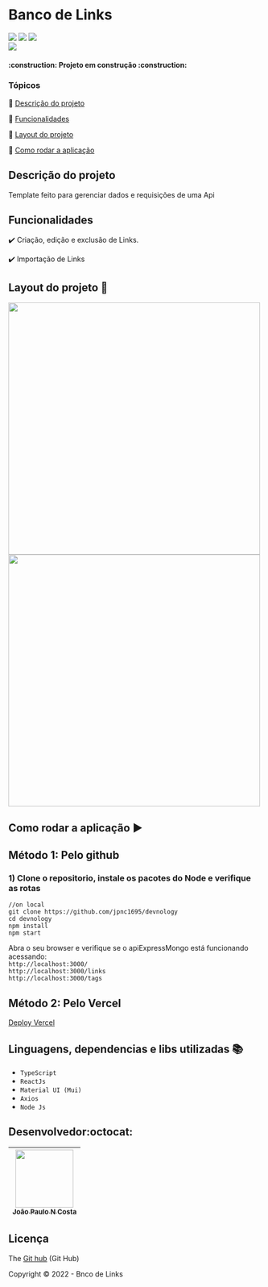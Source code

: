 
<h1>Banco de Links</h1> 
<p >
<img src="https://img.shields.io/badge/react-%2320232a.svg?style=for-the-badge&logo=react&logoColor=%2361DAFB"/>
<img src="https://img.shields.io/badge/typescript-%23007ACC.svg?style=for-the-badge&logo=typescript&logoColor=white"/>
<img src="https://img.shields.io/badge/Node.js-339933?style=for-the-badge&logo=nodedotjs&logoColor=white"/></br>
<img src="http://img.shields.io/static/v1?label=STATUS&message=EM%20DESENVOLVIMENTO&color=RED&style=for-the-badge"/>

</p>
<p align="center">
 
</p>

<h4 > 
    :construction:  Projeto em construção  :construction:
</h4>

### Tópicos 

:small_blue_diamond: [Descrição do projeto](#descrição-do-projeto)

:small_blue_diamond: [Funcionalidades](#funcionalidades)

:small_blue_diamond: [Layout do projeto](#layout-do-projeto-dash)

:small_blue_diamond: [Como rodar a aplicação](#como-rodar-a-aplicação-arrow_forward)

## Descrição do projeto 

<p align="justify">
 Template feito para gerenciar dados e requisições de uma Api
</p>

## Funcionalidades

:heavy_check_mark: Criação, edição e exclusão de Links.

:heavy_check_mark: Importação de Links

## Layout do projeto :dash:

<img src="https://lh3.googleusercontent.com/mPJ7qoAZgjMflsACoHK2--48n7c6HVaFg3elU2FrSyKR8QDy11QEuvMj5hjHig5BzFC-yDhH16fKDgD_QwwZPO6qTXOJ3CVw_1_JB0YrhQXrysgqwKswcV0Upycl-k7AiWvf__CTlPdyr8w2qlM4Y747wTy5h2jB1XZrbUGw0A2B06KyKnJ-MLijeFN1Yd0jm3NZhvNTBqu3lpE61kYsF9HCVjth_ZmL76ZWdMylEq9OV9wfsh4t5ZgCmKKC5vgEccsVQOE1VRM0h9sF8lpOKN7pgA2V7K-4Po35c1e26wVna3WRDILcLcU251MpYt-ocIkUDhjCfqrMoyACDhQhjae00pC0IiW7dKs4Ajmoklw4u2z0JAIEHwzD5ftjxMpHGscgyiEJXrXSF7NruO4bMK6qNXhgyAL-RXhjzbeya86wIVINnJzmI2OoGMRCZuqGHgP4XujT-N0o-7i7Wn_XFuu1tO70mTVQD9xdovdoc19q2pW1bddXZqeIvkGKIg80RnIxuybn7jAYwdIVZn65_LUkjvNRFxqXxvI4MdCN1Ft1b__mFQTo0k6DcMOPjYbwGh6bgDJqAHuty22pgULCEibobcubrBmG5W46Lq3s_08BI6VQxqvzu1xIqzt6AfZMhrNljVgNYTK-G1AZOFL9Gq4mPxIvgr1jNJKNVHKWjuJ7afiKImVZHKOozNRvQg5bKtys3R8qTqQzgIvLG8AcE1x2QBQ7mmtJi27MEpHZiSliAj1xgELmSyZxJr2xLkIcyNs8DMYJV_7RfJp3fHJXX5ekJjMjSQFuY6MemxzUPg674rbSnO1-sjeKIFatp6H5empR6rRcjRGWy3CACP-j2CEfvqmMN25RnBnUxJ33hIMA7Le3FYKiRdsI9ldw3lpP9tiwPsywAsioH7yP2rAMKGThIsyivoQ_bBeIo858kdub_1xFyPpMa7th5M1zOd0EAcBPNuAieZLlmRhE=w1358-h612-no?authuser=0" width=500vh> 
<img src="https://lh3.googleusercontent.com/5Towq_mCRymLhJFCCyzYlhRJPzFDa-U43Hqu6P9DGILfRKxYKq5L3hi70iydB0y7IEziuBqU_uOXpc5_NZrqyUvpm-gjc6M5OZqiWXBsix23IQJ9Ve_C57uro-acpSiPMA9D2-lDDLzZNYQ0HTQ07VCUoYJnIYqMTv_hUUb80aPDnWozn_v_4RsU5pMYIzpMfjz1XkSYHZ9h5aO9rFWOCUP6xpHJed3SOKMzpKjBo4sdTiL2-xss_qukGEdJOVFCj96rpRaVrZew53oeeda0eA3t1ARiX1dCNLNHmPhUbZkwbb5yNJQbt9Y2fwZRqNVfWn-k6-IElMzP63SXa5RUWsB4RDq32EyO3t-xzcE4ufvcWIqCG5n4ltQ9rb9GE5yPvK_y7chk9lWmMQ6kzIH89JC0kH2k3ybOuHJ3gksS1pFPAemfePEUOfnD8HCKnwyg_Qfox7ABIrCwXLvpDWkSUwZDlu87BJ37TQaYLqUyeWB01gWJbYmuBJyYWFQnnQ3A0AhJUgmtoyFtzCBlukAXtG9wyvMBBrbxUvLFGdVZD0Ls20WQylPHrzuxPug1C4HYn_TzU9CAPwO6LbTntOz6cz42bhtAhDO9s6gPV8PgL_1oQJLgNl_jZ6IkXsmJl_nWrnuNbvDYdRo4N4GucFxShpXR6bYpEIfGLg6FKWyRZ5WySj-NI8x8zR9FVom1aFp5KzAn5R3Se7beuT1KzKLmXIY2M267yHR_ZyKXFlBNXQJPl5OsR-XAgKmSzAUG2iKf357Om41lGcmLf_fQe2cxuHmvTQnd07h-BUakZlItGxGLArse6qNuvLs01UaUAbvRDWiqqGmEanIQENMpJW5YIv8YXfq7NNxm6EW3rPtON0UQlMfy05j8iSnMR3nmnezbBM6DANhIe_xjtEDpT6fMPgm3C2zcjsqkB9hy4D7LkDdTMrESDSmJkDqVnsilCyTDpqxQMkTB6rk91fRc=w485-h221-no?authuser=0" width=500vh> 


## Como rodar a aplicação :arrow_forward:

## Método 1: Pelo github
### 1) Clone o repositorio, instale os pacotes do Node e verifique as rotas

``` 
//on local
git clone https://github.com/jpnc1695/devnology
cd devnology
npm install
npm start
``` 
Abra o seu browser e verifique se o apiExpressMongo está funcionando acessando:</br>
`http://localhost:3000/`   
`http://localhost:3000/links`   
`http://localhost:3000/tags`   


## Método 2: Pelo Vercel
 <a href="https://devnology-6olb-lgq7x88qc-jpnc1695.vercel.app/"> Deploy Vercel<a/>

## Linguagens, dependencias e libs utilizadas :books:

- ``TypeScript``
- ``ReactJs``
- ``Material UI (Mui)``
- ``Axios``
- ``Node Js``

## Desenvolvedor:octocat:
| [<img src="https://avatars.githubusercontent.com/u/84605494?v=4" width=115><br><sub>João Paulo N Costa</sub>](https://github.com/jpnv1695) |  
| :---: |


## Licença 

The [Git hub]() (Git Hub)

Copyright :copyright: 2022 - Bnco de Links


